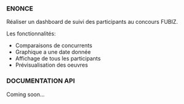 ### ENONCE

Réaliser un dashboard de suivi des participants au concours FUBIZ.

Les fonctionnalités:
* Comparaisons de concurrents
* Graphique a une date donnée
* Affichage de tous les participants
* Prévisualisation des oeuvres


### DOCUMENTATION API

Coming soon...
